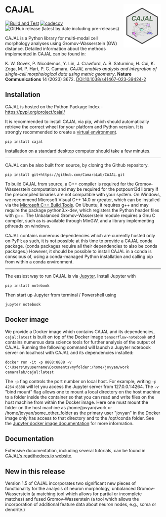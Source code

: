 # CAJAL <a href='https://github.com/CamaraLab/CAJAL'><img src="docs/images/logo.png" align="right" width="24%"/></a>
[![Build and Test](https://github.com/CamaraLab/CAJAL/actions/workflows/python-package.yml/badge.svg?branch=main)](https://github.com/CamaraLab/CAJAL/actions/workflows/python-package.yml)
[![codecov](https://codecov.io/github/CamaraLab/CAJAL/branch/main/graph/badge.svg?token=RU5ZR1SE8Z)](https://codecov.io/github/CamaraLab/CAJAL)
![GitHub release (latest by date including pre-releases)](https://img.shields.io/github/v/release/CamaraLab/CAJAL?include_prereleases&color=green)

CAJAL is a Python library for multi-modal cell morphology analyses using Gromov-Wasserstein (GW) distance. Detailed information about the methods implemented in CAJAL can be found in:

K. W. Govek, P. Nicodemus, Y. Lin, J. Crawford, A. B. Saturnino, H. Cui, K. Zoga, M. P. Hart, P. G. Camara, _CAJAL enables analysis and integration of single-cell morphological data using metric geometry_. **Nature Communications** 14 (2023) 3672. [DOI:10.1038/s41467-023-39424-2](https://doi.org/10.1038/s41467-023-39424-2)

## Installation
CAJAL is hosted on the Python Package Index - https://pypi.org/project/cajal/

It is recommended to install CAJAL via pip, which should automatically retrieve the correct wheel for your platform and Python version. It is strongly recommended to create a [virtual environment](https://docs.python.org/3/library/venv.html).
```commandline
pip install cajal
```
Installation on a standard desktop computer should take a few minutes.

----

CAJAL can be also built from source, by cloning the Github repository.

```commandline
pip install git+https://github.com/CamaraLab/CAJAL.git
```

To build CAJAL from source, a C++ compiler is required for the Gromov-Wasserstein computation and may be required for the potpourri3d library if the precompiled binaries are not compatible with your system.
On Windows, we recommend Microsoft Visual C++ 14.0 or greater, which can be installed via the [Microsoft C++ Build Tools](https://visualstudio.microsoft.com/visual-cpp-build-tools/). On Ubuntu, it requires g++ and may require the package python3.x-dev, which registers the Python header files with g++.
The Unbalanced Gromov-Wasserstein module requires a Gnu C compiler, such as is available through MinGW, and a library implementing pthreads on windows.

CAJAL contains numerous dependencies which are currently hosted only on PyPI; as such, it is not possible at this time to provide a CAJAL conda package. (conda packages require all their dependencies to also be conda packages.) However, it should be possible to install CAJAL in a conda is conscious of, using a conda-managed Python installation and calling pip from within a conda environment.

----

The easiest way to run CAJAL is via [Jupyter](https://jupyter.org/). Install Jupyter with
```commandline
pip install notebook
```
Then start up Jupyter from terminal / Powershell using
```commandline
jupyter notebook
```

## Docker image
We provide a Docker image which contains CAJAL and its dependencies, ```cajal:latest``` is built on top of the Docker image ```tensorflow-notebook``` and contains numerous data science tools for further analysis of the output of CAJAL. Running the following command will launch a Jupyter notebook server on localhost with CAJAL and its dependencies installed:
```commandline
docker run -it -p 8888:8888 -v C:\Users\myusername\Documents\myfolder:/home/jovyan/work camaralab/cajal:latest
```
The ```-p``` flag controls the port number on local host. For example, writing ```-p 4264:8888``` will let you access the Jupyter server from 127.0.0.1:4264. The ```-v``` "bind mount" flag allows one to mount a local directory on the host machine to a folder inside the container so that you can read and write files on the host machine from within the Docker image. Here one must mount the folder on the host machine as /home/jovyan/work or /home/jovyan/some_other_folder as the primary user "jovyan" in the Docker image only has access to that directory and to the /opt/conda folder. See the [Jupyter docker image documentation](https://jupyter-docker-stacks.readthedocs.io/en/latest/using/selecting.html) for more information.

## Documentation
Extensive documentation, including several tutorials, can be found in [CAJAL's readthedocs.io website](https://cajal.readthedocs.io/en/latest/index.html).

## New in this release
Version 1.5 of CAJAL incorporates two significant new pieces of functionality for the analysis of neuron morphology, unbalanced Gromov-Wasserstein (a matching tool which allows for partial or incomplete matches) and fused Gromov-Wasserstein (a tool which allows the incorporation of additional feature data about neuron nodes, e.g., soma or dendrite.)
